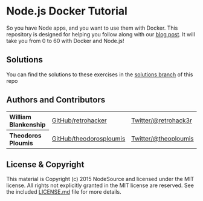 Node.js Docker Tutorial
===============

So you have Node apps, and you want to use them with Docker. This repository is designed for helping you follow along with our [blog post](https://nodesource.com/blog/dockerizing-your-nodejs-applications/). It will take you from 0 to 60 with Docker and Node.js!

## Solutions

You can find the solutions to these exercises in the [solutions branch](https://github.com/nodesource/docker-tutorial/tree/solutions) of this repo

## Authors and Contributors

<table><tbody>
<tr><th align="left">William Blankenship</th><td><a href="https://github.com/retrohacker">GitHub/retrohacker</a></td><td><a href="http://twitter.com/retrohack3r">Twitter/@retrohack3r</a></td></tr>
<tr><th align="left">Theodoros Ploumis</th><td><a href="https://github.com/theodorosploumis">GitHub/theodorosploumis</a></td><td><a href="http://twitter.com/theoploumis">Twitter/@theoploumis</a></td></tr>
</tbody></table>

## License & Copyright

This material is Copyright (c) 2015 NodeSource and licensed under the MIT license. All rights not explicitly granted in the MIT license are reserved. See the included [LICENSE.md](./LICENSE.md) file for more details.
